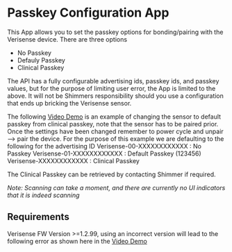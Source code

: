 # Passkey Configuration App

This App allows you to set the passkey options for bonding/pairing with the Verisense device. There are three options
- No Passkey
- Defauly Passkey
- Clinical Passkey

The API has a fully configurable advertising ids, passkey ids, and passkey values, but for the purpose of limiting user error, the App is limited to the above. It will not be Shimmers responsibility should you use a configuration that ends up bricking the Verisense sensor. 

The following 
[Video Demo](https://user-images.githubusercontent.com/2862032/152300234-737ad996-80f8-4b37-9b13-a34c420e3137.mp4)
is an example of changing the sensor to default passkey from clinical passkey, note that the sensor has to be paired prior. Once the settings have been changed remember to power cycle and unpair --> pair the device.
For the purpose of this example we are defaulting to the following for the advertising ID
Verisense-00-XXXXXXXXXXXX : No Passkey
Verisense-01-XXXXXXXXXXXX : Default Passkey (123456)
Verisense-XXXXXXXXXXXX : Clinical Passkey 

The Clinical Passkey can be retrieved by contacting Shimmer if required.

_Note: Scanning can take a moment, and there are currently no UI indicators that it is indeed scanning_

## Requirements
Verisense FW Version >=1.2.99, using an incorrect version will lead to the following error as shown here in the
[Video Demo](https://user-images.githubusercontent.com/2862032/152299942-ee2135d3-2854-4e19-bd4a-365e66508d72.mp4)


